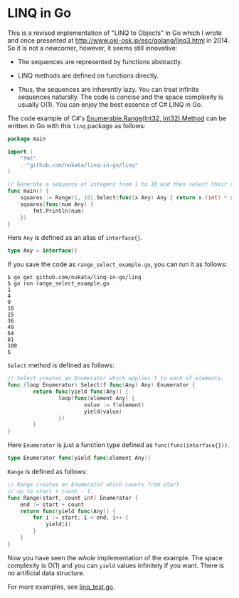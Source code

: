 # LINQ in Go

This is a revised implementation of "LINQ to Objects" in Go
which I wrote and once presented at 
<http://www.oki-osk.jp/esc/golang/linq3.html> in 2014.
So it is not a newcomer, however, it seems still innovative:

- The sequences are represented by functions abstractly.

- LINQ methods are defined on functions directly.

- Thus, the sequences are inherently lazy.
  You can treat infinite sequences naturally.
  The code is concise and the space complexity is usually O(1).
  You can enjoy the best essence of C# LINQ in Go.

The code example of C#'s 
[Enumerable.Range(Int32, Int32) Method](https://docs.microsoft.com/dotnet/api/system.linq.enumerable.range)
can be written in Go with this `linq` package as follows:

```Go
package main

import (
	"fmt"
	. "github.com/nukata/linq-in-go/linq"
)

// Generate a sequence of integers from 1 to 10 and then select their squares.
func main() {
	squares := Range(1, 10).Select(func(x Any) Any { return x.(int) * x.(int) })
	squares(func(num Any) {
		fmt.Println(num)
	})
}
```

Here `Any` is defined as an alias of `interface{}`.

```Go
type Any = interface{}
```

If you save the code as `range_select_example.go`, you can run it as follows:

```
$ go get github.com/nukata/linq-in-go/linq
$ go run range_select_example.go
1
4
9
16
25
36
49
64
81
100
$ 
```

`Select` method is defined as follows:

```Go
// Select creates an Enumerator which applies f to each of elements.
func (loop Enumerator) Select(f func(Any) Any) Enumerator {
        return func(yield func(Any)) {
                loop(func(element Any) {
                        value := f(element)
                        yield(value)
                })
        }
}
```

Here `Enumerator` is just a function type defined as `func(func(interface{}))`.

```Go
type Enumerator func(yield func(element Any))
```

`Range` is defined as follows:

```Go
// Range creates an Enumerator which counts from start
// up to start + count - 1.
func Range(start, count int) Enumerator {
	end := start + count
	return func(yield func(Any)) {
		for i := start; i < end; i++ {
			yield(i)
		}
	}
}
```


Now you have seen the _whole_ implementation of the example.
The space complexity is O(1) and you can `yield` values
infinitely if you want.
There is no artificial data structure.

For more examples, see [linq_test.go](linq/linq_test.go).
